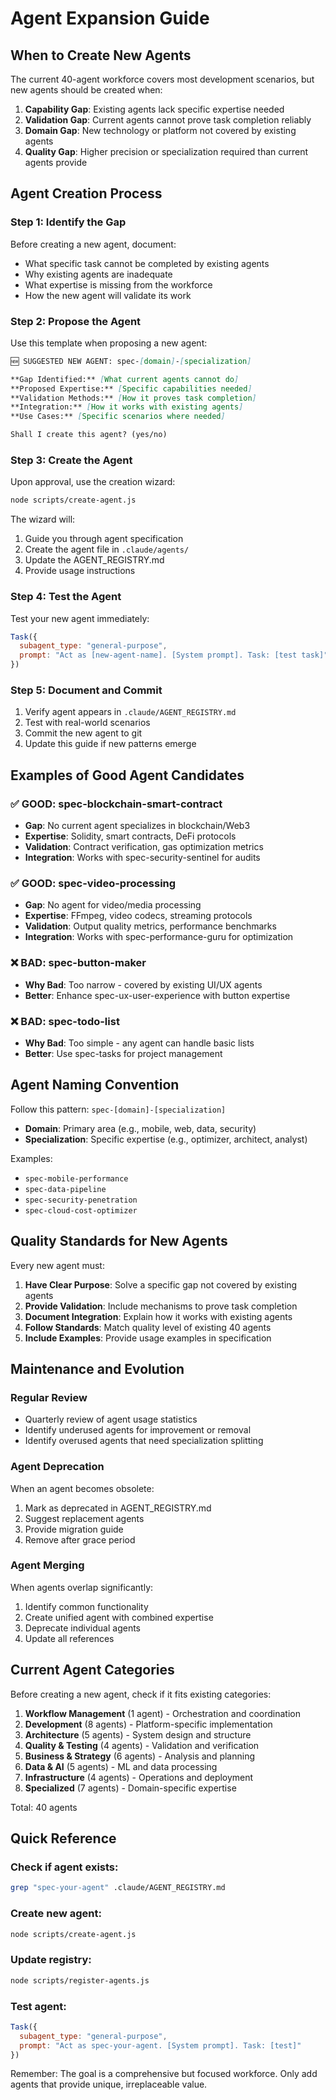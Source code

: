 # Agent Expansion Guide

## When to Create New Agents

The current 40-agent workforce covers most development scenarios, but new agents should be created when:

1. **Capability Gap**: Existing agents lack specific expertise needed
2. **Validation Gap**: Current agents cannot prove task completion reliably
3. **Domain Gap**: New technology or platform not covered by existing agents
4. **Quality Gap**: Higher precision or specialization required than current agents provide

## Agent Creation Process

### Step 1: Identify the Gap
Before creating a new agent, document:
- What specific task cannot be completed by existing agents
- Why existing agents are inadequate
- What expertise is missing from the workforce
- How the new agent will validate its work

### Step 2: Propose the Agent
Use this template when proposing a new agent:

```markdown
🆕 SUGGESTED NEW AGENT: spec-[domain]-[specialization]

**Gap Identified:** [What current agents cannot do]
**Proposed Expertise:** [Specific capabilities needed]
**Validation Methods:** [How it proves task completion]
**Integration:** [How it works with existing agents]
**Use Cases:** [Specific scenarios where needed]

Shall I create this agent? (yes/no)
```

### Step 3: Create the Agent
Upon approval, use the creation wizard:

```bash
node scripts/create-agent.js
```

The wizard will:
1. Guide you through agent specification
2. Create the agent file in `.claude/agents/`
3. Update the AGENT_REGISTRY.md
4. Provide usage instructions

### Step 4: Test the Agent
Test your new agent immediately:

```javascript
Task({
  subagent_type: "general-purpose",
  prompt: "Act as [new-agent-name]. [System prompt]. Task: [test task]"
})
```

### Step 5: Document and Commit
1. Verify agent appears in `.claude/AGENT_REGISTRY.md`
2. Test with real-world scenarios
3. Commit the new agent to git
4. Update this guide if new patterns emerge

## Examples of Good Agent Candidates

### ✅ GOOD: spec-blockchain-smart-contract
- **Gap**: No current agent specializes in blockchain/Web3
- **Expertise**: Solidity, smart contracts, DeFi protocols
- **Validation**: Contract verification, gas optimization metrics
- **Integration**: Works with spec-security-sentinel for audits

### ✅ GOOD: spec-video-processing
- **Gap**: No agent for video/media processing
- **Expertise**: FFmpeg, video codecs, streaming protocols
- **Validation**: Output quality metrics, performance benchmarks
- **Integration**: Works with spec-performance-guru for optimization

### ❌ BAD: spec-button-maker
- **Why Bad**: Too narrow - covered by existing UI/UX agents
- **Better**: Enhance spec-ux-user-experience with button expertise

### ❌ BAD: spec-todo-list
- **Why Bad**: Too simple - any agent can handle basic lists
- **Better**: Use spec-tasks for project management

## Agent Naming Convention

Follow this pattern: `spec-[domain]-[specialization]`

- **Domain**: Primary area (e.g., mobile, web, data, security)
- **Specialization**: Specific expertise (e.g., optimizer, architect, analyst)

Examples:
- `spec-mobile-performance`
- `spec-data-pipeline`
- `spec-security-penetration`
- `spec-cloud-cost-optimizer`

## Quality Standards for New Agents

Every new agent must:

1. **Have Clear Purpose**: Solve a specific gap not covered by existing agents
2. **Provide Validation**: Include mechanisms to prove task completion
3. **Document Integration**: Explain how it works with existing agents
4. **Follow Standards**: Match quality level of existing 40 agents
5. **Include Examples**: Provide usage examples in specification

## Maintenance and Evolution

### Regular Review
- Quarterly review of agent usage statistics
- Identify underused agents for improvement or removal
- Identify overused agents that need specialization splitting

### Agent Deprecation
When an agent becomes obsolete:
1. Mark as deprecated in AGENT_REGISTRY.md
2. Suggest replacement agents
3. Provide migration guide
4. Remove after grace period

### Agent Merging
When agents overlap significantly:
1. Identify common functionality
2. Create unified agent with combined expertise
3. Deprecate individual agents
4. Update all references

## Current Agent Categories

Before creating a new agent, check if it fits existing categories:

1. **Workflow Management** (1 agent) - Orchestration and coordination
2. **Development** (8 agents) - Platform-specific implementation
3. **Architecture** (5 agents) - System design and structure
4. **Quality & Testing** (4 agents) - Validation and verification
5. **Business & Strategy** (6 agents) - Analysis and planning
6. **Data & AI** (5 agents) - ML and data processing
7. **Infrastructure** (4 agents) - Operations and deployment
8. **Specialized** (7 agents) - Domain-specific expertise

Total: 40 agents

## Quick Reference

### Check if agent exists:
```bash
grep "spec-your-agent" .claude/AGENT_REGISTRY.md
```

### Create new agent:
```bash
node scripts/create-agent.js
```

### Update registry:
```bash
node scripts/register-agents.js
```

### Test agent:
```javascript
Task({
  subagent_type: "general-purpose",
  prompt: "Act as spec-your-agent. [System prompt]. Task: [test]"
})
```

Remember: The goal is a comprehensive but focused workforce. Only add agents that provide unique, irreplaceable value.